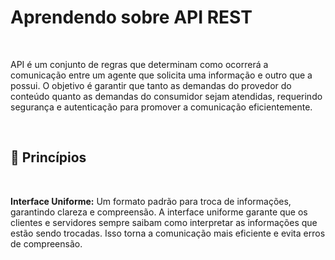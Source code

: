 # Aprendendo sobre API REST

<br>

API é um conjunto de regras que determinam como ocorrerá a comunicação entre um agente que solicita uma informação e outro que a possui. O objetivo é garantir que tanto as demandas do provedor do conteúdo quanto as demandas do consumidor sejam atendidas, requerindo segurança e autenticação para promover a comunicação eficientemente.

<br>

## :bookmark_tabs: Princípios

<br/>

<strong>Interface Uniforme:</strong> Um formato padrão para troca de informações, garantindo clareza e compreensão.
A interface uniforme garante que os clientes e servidores sempre saibam como interpretar as informações que estão sendo trocadas.
Isso torna a comunicação mais eficiente e evita erros de compreensão.
